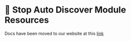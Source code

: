 # 🛑 Stop Auto Discover Module Resources

Docs have been moved to our website at this [link](https://tomatophp.com/en/open-source/filament-plugins)
